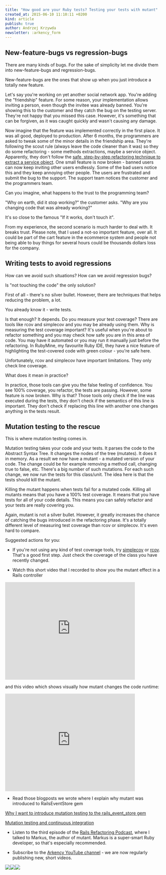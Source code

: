 ```yaml
---
title: "How good are your Ruby tests? Testing your tests with mutant"
created_at: 2015-06-10 11:10:11 +0200
kind: article
publish: true
author: Andrzej Krzywda
newsletter: :arkency_form
---
```


## New-feature-bugs vs regression-bugs

There are many kinds of bugs. For the sake of simplicity let me divide them into new-feature-bugs and regression-bugs.

New-feature-bugs are the ones that show up when you just introduce a totally new feature.

Let's say you're working on yet another social network app. You're adding the "friendship" feature. For some reason, your implementation allows inviting a person, even though the invitee was already banned. You're showing this to the customer and they catch the bug on the testing server. They're not happy that you missed this case. However, it's something that can be forgiven, as it was caught quickly and wasn't causing any damage.

<!-- more -->

Now imagine that the feature was implemented correctly in the first place. It was all good, deployed to production. After 6 months, the programmers are asked to tweak some of the minor details in the friendship area. They're following the scout rule (always leave the code cleaner than it was) so they do some refactoring - some methods extractions, maybe a service object. Apparently, they don't follow the [safe, step-by-step refactoring technique to extract a service object](http://blog.arkency.com/2015/05/extract-a-service-object-using-simpledelegator/). One small feature is now broken - banned users can now keep inviting other users endlessly. Some of the bad users notice this and they keep annoying other people. The users are frustrated and submit the bug to the support. The support team notices the customer and the programmers team.

Can you imagine, what happens to the trust to the programming team? 

"Why on earth, did it stop working?" the customer asks. "Why are you changing code that was already working?"

It's so close to the famous "If it works, don't touch it".

From my experience, the second scenario is much harder to deal with. It breaks trust. Please note, that I used a not-so important feature, over all. It could be part of the cart feature in the ecommerce system and people not being able to buy things for several hours could be thousands dollars loss for the company.

## Writing tests to avoid regressions

How can we avoid such situations? How can we avoid regression bugs?

Is "not touching the code" the only solution?

First of all - there's no silver bullet. However, there are techniques that helps reducing the problem, a lot.

You already know it - write tests. 

Is that enough? It depends. Do you measure your test coverage? There are tools like rcov and simplecov and you may be already using them. Why is measuring the test coverage important? It's useful when you're about to refactor something and you may check how safe you are in this area of code. You may have it automated or you may run it manually just before the refactoring. In RubyMine, my favourite Ruby IDE, they have a nice feature of highlighting the test-covered code with green colour - you're safe here.

Unfortunately, rcov and simplecov have important limitations. They only check line coverage. 

What does it mean in practice?

In practice, those tools can give you the false feeling of confidence. You see 100% coverage, you refactor, the tests are passing. However, some feature is now broken. Why is that?
Those tools only check if the line was executed during the tests, they don't check if the semantics of this line is important. They don't check if replacing this line with another one changes anything in the tests result.

## Mutation testing to the rescue

This is where mutation testing comes in. 

Mutation testing takes your code and your tests. It parses the code to the Abstract Syntax Tree. It changes the nodes of the tree (mutates). It does it in memory. As a result we now have a mutant - a mutated version of your code. The change could be for example removing a method call, changing true to false, etc. There's a big number of such mutations. For each such change, we now run the tests for this class/unit. The idea here is that the tests should kill the mutant.

Killing the mutant happens when tests fail for a mutated code. Killing all mutants means that you have a 100% test coverage. It means that you have tests for all of your code details. This means you can safely refactor and your tests are really covering you. 

Again, mutant is not a silver bullet. However, it greatly increases the chance of catching the bugs introduced in the refactoring phase. It's a totally different level of measuring test coverage than rcov or simplecov. It's even hard to compare.

Suggested actions for you:

* If you're not using any kind of test coverage tools, try [simplecov](https://github.com/colszowka/simplecov) or [rcov](https://github.com/relevance/rcov). That's a good first step. Just check the coverage of the class you have recently changed.

* Watch this short video that I recorded to show you the mutant effect in a Rails controller

<iframe width="420" height="315" src="https://www.youtube.com/embed/G7c0_FlR-R4" frameborder="0" allowfullscreen></iframe>

and this video which shows visually how mutant changes the code runtime:

<iframe width="420" height="315" src="https://www.youtube.com/embed/awVUqUxhx8M" frameborder="0" allowfullscreen></iframe>

* Read those blogposts we wrote where I explain why mutant was introduced to RailsEventStore gem

[Why I want to introduce mutation testing to the rails_event_store gem](http://blog.arkency.com/2015/04/why-i-want-to-introduce-mutation-testing-to-the-rails-event-store-gem/)

[Mutation testing and continuous integration](http://blog.arkency.com/2015/05/mutation-testing-and-continuous-integration/)

* Listen to the third episode of the [Rails Refactoring Podcast](http://rails-refactoring.com/podcast/), where I talked to Markus, the author of mutant. Markus is a super-smart Ruby developer, so that's especially recommended.

* Subscribe to the [Arkency YouTube channel](https://www.youtube.com/channel/UCL8YpXFH1-y3AaELb0H7c3Q) - we are now regularly publishing new, short videos.

<div class="fashion">
  <a target="_blank" href="http://www.redbubble.com/people/arkency/works/15343339-kill-the-mutants?always_show=true"><img src="/assets/images/fashion/kill-the-mutants-mutation-testing-ruby-rails-mackbook.jpg"><img src="/assets/images/fashion/kill-the-mutants-bag.jpg"><img src="/assets/images/fashion/kill-the-mutants-pillow.jpg"></a>
</div>

